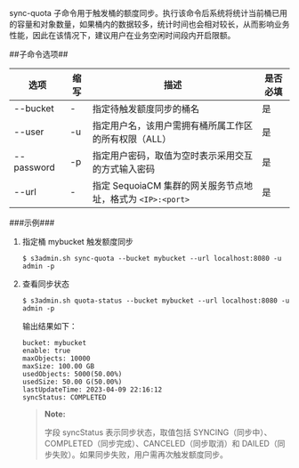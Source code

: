 
sync-quota 子命令用于触发桶的额度同步。执行该命令后系统将统计当前桶已用的容量和对象数量，如果桶内的数据较多，统计时间也会相对较长，从而影响业务性能，因此在该情况下，建议用户在业务空闲时间段内开启限额。

##子命令选项##

| 选项       | 缩写 | 描述                       | 是否必填 |
| ---------- | ---- | -------------------------- | -------- |
| --bucket   |  -   | 指定待触发额度同步的桶名     | 是 |
| --user     |  -u  | 指定用户名，该用户需拥有桶所属工作区的所有权限（ALL）| 是    |
| --password |  -p  | 指定用户密码，取值为空时表示采用交互的方式输入密码           | 是    |
| --url      |  -   | 指定 SequoiaCM 集群的网关服务节点地址，格式为 `<IP>:<port>`  | 是    |

###示例###

1. 指定桶 mybucket 触发额度同步

    ```lang-bash
    $ s3admin.sh sync-quota --bucket mybucket --url localhost:8080 -u admin -p 
    ```

2. 查看同步状态

    ```lang-bash
    $ s3admin.sh quota-status --bucket mybucket --url localhost:8080 -u admin -p
    ```

    输出结果如下：
    
    ```lang-text
    bucket: mybucket
    enable: true
    maxObjects: 10000
    maxSize: 100.00 GB
    usedObjects: 5000(50.00%)
    usedSize: 50.00 G(50.00%)
    lastUpdateTime: 2023-04-09 22:16:12
    syncStatus: COMPLETED
    ```

    >**Note:**
    >
    > 字段 syncStatus 表示同步状态，取值包括 SYNCING（同步中）、COMPLETED（同步完成）、CANCELED（同步取消）和 DAILED（同步失败）。如果同步失败，用户需再次触发额度同步。



